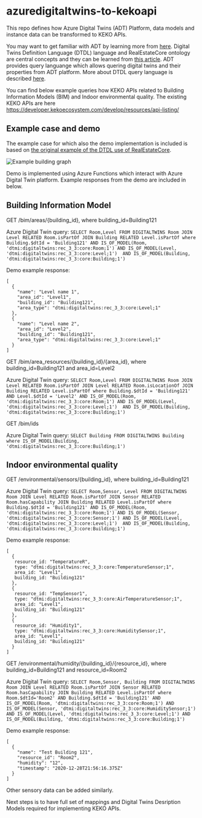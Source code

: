 # azuredigitaltwins-to-kekoapi

This repo defines how Azure Digital Twins (ADT) Platform, data models and instance data can be transformed to KEKO APIs. 

You may want to get familiar with ADT by learning more from [here](https://docs.microsoft.com/en-us/azure/digital-twins/overview). Digital Twins Definition Language (DTDL) language and RealEstateCore ontology are central concepts and they can be learned from [this article](https://github.com/Azure/opendigitaltwins-building). ADT provides query languange which allows quering digital twins and their properties from ADT platform. More about DTDL query language is described [here](https://docs.microsoft.com/en-us/azure/digital-twins/concepts-query-language). 

You can find below example queries how KEKO APIs related to Building Information Models (BIM) and Indoor environmental quality. The existing KEKO APIs are here  https://developer.kekoecosystem.com/develop/resources/api-listing/ 

## Example case and demo

The example case for which also the demo implementation is included is based on [the original example of the DTDL use of RealEstateCore](https://github.com/Azure/opendigitaltwins-building#using-realestatecore-ontology).

![Example building graph](https://drive.google.com/uc?export=view&id=1eeNp_BzVsgpMcYXhRVNfAB-aO3piO4pC)

Demo is implemented using Azure Functions which interact with Azure Digital Twin platform. Example responses from the demo are included in below.

## Building Information Model

GET /bim/areas/{building_id}, where building_id=Building121

Azure Digital Twin query:
`SELECT Room,Level FROM DIGITALTWINS Room JOIN Level RELATED Room.isPartOf JOIN Building RELATED Level.isPartOf where Building.$dtId = 'Building121' AND IS_OF_MODEL(Room, 'dtmi:digitaltwins:rec_3_3:core:Room;1') AND IS_OF_MODEL(Level, 'dtmi:digitaltwins:rec_3_3:core:Level;1')  AND IS_OF_MODEL(Building, 'dtmi:digitaltwins:rec_3_3:core:Building;1')`

Demo example response:
```
[
  {
    "name": "Level name 1",
    "area_id": "Level1",
    "building_id": "Building121",
    "area_type": "dtmi:digitaltwins:rec_3_3:core:Level;1"
  },
  {
    "name": "Level name 2",
    "area_id": "Level2",
    "building_id": "Building121",
    "area_type": "dtmi:digitaltwins:rec_3_3:core:Level;1"
  }
]
```

GET /bim/area_resources/{building_id}/{area_id}, where building_id=Building121 and area_id=Level2

Azure Digital Twin query:
`SELECT Room,Level FROM DIGITALTWINS Room JOIN Level RELATED Room.isPartOf JOIN Level RELATED Room.isLocationOf JOIN Building RELATED Level.isPartOf where Building.$dtId = 'Building121' AND Level.$dtId = 'Level2' AND IS_OF_MODEL(Room, 'dtmi:digitaltwins:rec_3_3:core:Room;1') AND IS_OF_MODEL(Level, 'dtmi:digitaltwins:rec_3_3:core:Level;1')  AND IS_OF_MODEL(Building, 'dtmi:digitaltwins:rec_3_3:core:Building;1')`

GET /bim/ids

Azure Digital Twin query:
`SELECT Building FROM DIGITALTWINS Building where IS_OF_MODEL(Building, 'dtmi:digitaltwins:rec_3_3:core:Building;1')`

## Indoor environmental quality

GET /environmental/sensors/{building_id}, where building_id=Building121

Azure Digital Twin query:
`SELECT Room,Sensor, Level FROM DIGITALTWINS Room JOIN Level RELATED Room.isPartOf JOIN Sensor RELATED Room.hasCapability JOIN Building RELATED Level.isPartOf where Building.$dtId = 'Building121' AND IS_OF_MODEL(Room, 'dtmi:digitaltwins:rec_3_3:core:Room;1') AND IS_OF_MODEL(Sensor, 'dtmi:digitaltwins:rec_3_3:core:Sensor;1') AND IS_OF_MODEL(Level, 'dtmi:digitaltwins:rec_3_3:core:Level;1')  AND IS_OF_MODEL(Building, 'dtmi:digitaltwins:rec_3_3:core:Building;1')`

Demo example response:
```
[
  {
   resource_id: "TemperatureR",
   type: "dtmi:digitaltwins:rec_3_3:core:TemperatureSensor;1",
   area_id: "Level1",
   building_id: "Building121"
  },
  {
   resource_id: "TempSensor1",
   type: "dtmi:digitaltwins:rec_3_3:core:AirTemperatureSensor;1",
   area_id: "Level1",
   building_id: "Building121"
  },
  {
   resource_id: "Humidity1",
   type: "dtmi:digitaltwins:rec_3_3:core:HumiditySensor;1",
   area_id: "Level1",
   building_id: "Building121"
  }
]
```

GET /environmental/humidity/{building_id}/{resource_id}, where building_id=Building121 and resource_id=Room2

Azure Digital Twin query:
`SELECT Room,Sensor, Building FROM DIGITALTWINS Room JOIN Level RELATED Room.isPartOf JOIN Sensor RELATED Room.hasCapability JOIN Building RELATED Level.isPartOf where Room.$dtId='Room2' AND Building.$dtId = 'Building121' AND IS_OF_MODEL(Room, 'dtmi:digitaltwins:rec_3_3:core:Room;1') AND IS_OF_MODEL(Sensor, 'dtmi:digitaltwins:rec_3_3:core:HumiditySensor;1') AND IS_OF_MODEL(Level, 'dtmi:digitaltwins:rec_3_3:core:Level;1') AND IS_OF_MODEL(Building, 'dtmi:digitaltwins:rec_3_3:core:Building;1')`

Demo example response:
```
[
  {
    "name": "Test Building 121",
    "resource_id": "Room2",
    "humidity": "12",
    "timestamp": "2020-12-28T21:56:16.375Z"
  }
]
```

Other sensory data can be added similarly.

Next steps is to have full set of mappings and Digital Twins Desription Models required for implementing KEKO APIs.

